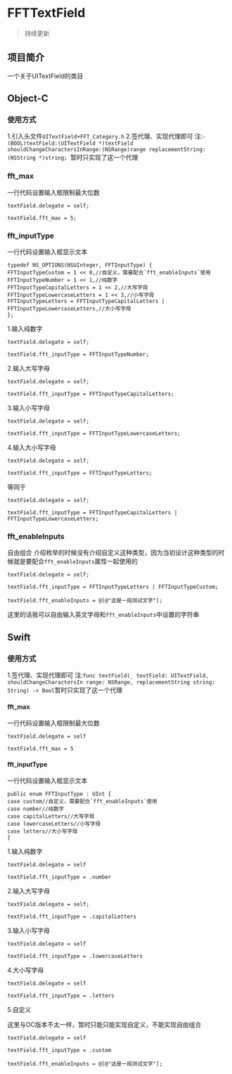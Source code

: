 # FFTTextField

> 持续更新

## 项目简介
一个关于UITextField的类目

## Object-C

### 使用方式
1.引入头文件`UITextField+FFT_Category.h`
2.签代理、实现代理即可
注:`- (BOOL)textField:(UITextField *)textField shouldChangeCharactersInRange:(NSRange)range replacementString:(NSString *)string; `暂时只实现了这一个代理

### fft_max

一行代码设置输入框限制最大位数

```
textField.delegate = self;

textField.fft_max = 5;
```

### fft_inputType

一行代码设置输入框显示文本

```
typedef NS_OPTIONS(NSUInteger, FFTInputType) {
FFTInputTypeCustom = 1 << 0,//自定义，需要配合`fft_enableInputs`使用
FFTInputTypeNumber = 1 << 1,//纯数字
FFTInputTypeCapitalLetters = 1 << 2,//大写字母
FFTInputTypeLowercaseLetters = 1 << 3,//小写字母
FFTInputTypeLetters = FFTInputTypeCapitalLetters | FFTInputTypeLowercaseLetters,//大小写字母
};          
```

1.输入纯数字
```
textField.delegate = self;

textField.fft_inputType = FFTInputTypeNumber;
```

2.输入大写字母
```
textField.delegate = self;

textField.fft_inputType = FFTInputTypeCapitalLetters;
```

3.输入小写字母
```
textField.delegate = self;

textField.fft_inputType = FFTInputTypeLowercaseLetters;
```

4.输入大小写字母
```
textField.delegate = self;

textField.fft_inputType = FFTInputTypeLetters;
```
等同于
```
textField.delegate = self;

textField.fft_inputType = FFTInputTypeCapitalLetters | FFTInputTypeLowercaseLetters;
```

### fft_enableInputs
自由组合
介绍枚举的时候没有介绍自定义这种类型，因为当初设计这种类型的时候就是要配合`fft_enableInputs`属性一起使用的
```
textField.delegate = self;

textField.fft_inputType = FFTInputTypeLetters | FFTInputTypeCustom;

textField.fft_enableInputs = @[@"这是一段测试文字"];
```
这里的话我可以自由输入英文字母和`fft_enableInputs`中设置的字符串

## Swift

### 使用方式
1.签代理、实现代理即可
注:`func textField(_ textField: UITextField, shouldChangeCharactersIn range: NSRange, replacementString string: String) -> Bool`暂时只实现了这一个代理

#### fft_max

一行代码设置输入框限制最大位数

```
textField.delegate = self

textField.fft_max = 5
```
#### fft_inputType

一行代码设置输入框显示文本

```
public enum FFTInputType : UInt {
case custom//自定义，需要配合`fft_enableInputs`使用
case number//纯数字
case capitalLetters//大写字母
case lowercaseLetters//小写字母
case letters//大小写字母
}       
```

1.输入纯数字
```
textField.delegate = self

textField.fft_inputType = .number
```

2.输入大写字母
```
textField.delegate = self;

textField.fft_inputType = .capitalLetters
```

3.输入小写字母
```
textField.delegate = self

textField.fft_inputType = .lowercaseLetters
```

4.大小写字母
```
textField.delegate = self

textField.fft_inputType = .letters
```

5.自定义

这里与OC版本不太一样，暂时只能只能实现自定义，不能实现自由组合

```
textField.delegate = self

textField.fft_inputType = .custom

textField.fft_enableInputs = @[@"这是一段测试文字"];
```

